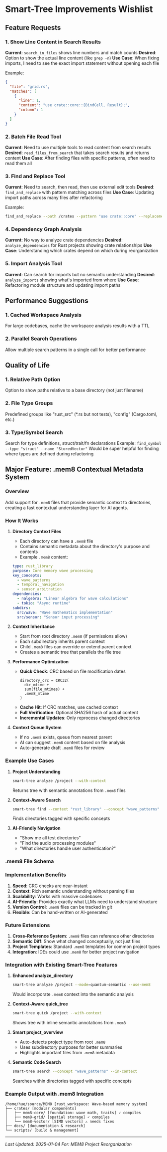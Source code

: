 # Smart-Tree Improvements Wishlist

## Feature Requests

### 1. Show Line Content in Search Results
**Current**: `search_in_files` shows line numbers and match counts
**Desired**: Option to show the actual line content (like `grep -n`)
**Use Case**: When fixing imports, I need to see the exact import statement without opening each file

Example:
```json
{
  "file": "grid.rs",
  "matches": [
    {
      "line": 1,
      "content": "use crate::core::{BindCell, Result};",
      "column": 1
    }
  ]
}
```

### 2. Batch File Read Tool
**Current**: Need to use multiple tools to read content from search results
**Desired**: `read_files_from_search` that takes search results and returns content
**Use Case**: After finding files with specific patterns, often need to read them all

### 3. Find and Replace Tool
**Current**: Need to search, then read, then use external edit tools
**Desired**: `find_and_replace` with pattern matching across files
**Use Case**: Updating import paths across many files after refactoring

Example:
```bash
find_and_replace --path /crates --pattern "use crate::core" --replacement "use mem8_core"
```

### 4. Dependency Graph Analysis
**Current**: No way to analyze crate dependencies
**Desired**: `analyze_dependencies` for Rust projects showing crate relationships
**Use Case**: Understanding which crates depend on which during reorganization

### 5. Import Analysis Tool
**Current**: Can search for imports but no semantic understanding
**Desired**: `analyze_imports` showing what's imported from where
**Use Case**: Refactoring module structure and updating import paths

## Performance Suggestions

### 1. Cached Workspace Analysis
For large codebases, cache the workspace analysis results with a TTL

### 2. Parallel Search Operations
Allow multiple search patterns in a single call for better performance

## Quality of Life

### 1. Relative Path Option
Option to show paths relative to a base directory (not just filename)

### 2. File Type Groups
Predefined groups like "rust_src" (*.rs but not tests), "config" (Cargo.toml, etc.)

### 3. Type/Symbol Search
Search for type definitions, struct/trait/fn declarations
Example: `find_symbol --type "struct" --name "StoredVector"`
Would be super helpful for finding where types are defined during refactoring

## Major Feature: .mem8 Contextual Metadata System

### Overview
Add support for `.mem8` files that provide semantic context to directories, creating a fast contextual understanding layer for AI agents.

### How It Works

1. **Directory Context Files**
   - Each directory can have a `.mem8` file
   - Contains semantic metadata about the directory's purpose and contents
   - Example `.mem8` content:
   ```yaml
   type: rust_library
   purpose: Core memory wave processing
   key_concepts:
     - wave_patterns
     - temporal_navigation
     - sensor_arbitration
   dependencies:
     - nalgebra: "Linear algebra for wave calculations"
     - tokio: "Async runtime"
   subdirs:
     src/wave: "Wave mathematics implementation"
     src/sensor: "Sensor input processing"
   ```

2. **Context Inheritance**
   - Start from root directory `.mem8` (if permissions allow)
   - Each subdirectory inherits parent context
   - Child `.mem8` files can override or extend parent context
   - Creates a semantic tree that parallels the file tree

3. **Performance Optimization**
   - **Quick Check**: CRC based on file modification dates
     ```
     directory_crc = CRC32(
       dir_mtime + 
       sum(file_mtimes) + 
       .mem8_mtime
     )
     ```
   - **Cache Hit**: If CRC matches, use cached context
   - **Full Verification**: Optional SHA256 hash of actual content
   - **Incremental Updates**: Only reprocess changed directories

4. **Context Queue System**
   - If no `.mem8` exists, queue from nearest parent
   - AI can suggest `.mem8` content based on file analysis
   - Auto-generate draft `.mem8` files for review

### Example Use Cases

1. **Project Understanding**
   ```bash
   smart-tree analyze /project --with-context
   ```
   Returns tree with semantic annotations from `.mem8` files

2. **Context-Aware Search**
   ```bash
   smart-tree find --context "rust_library" --concept "wave_patterns"
   ```
   Finds directories tagged with specific concepts

3. **AI-Friendly Navigation**
   - "Show me all test directories" 
   - "Find the audio processing modules"
   - "What directories handle user authentication?"

### .mem8 File Schema


### Implementation Benefits

1. **Speed**: CRC checks are near-instant
2. **Context**: Rich semantic understanding without parsing files
3. **Scalability**: Works with massive codebases
4. **AI-Friendly**: Provides exactly what LLMs need to understand structure
5. **Version Control**: `.mem8` files can be tracked in git
6. **Flexible**: Can be hand-written or AI-generated

### Future Extensions

1. **Cross-Reference System**: `.mem8` files can reference other directories
2. **Semantic Diff**: Show what changed conceptually, not just files
3. **Project Templates**: Standard `.mem8` templates for common project types
4. **Integration**: IDEs could use `.mem8` for better project navigation

### Integration with Existing Smart-Tree Features

1. **Enhanced analyze_directory**
   ```bash
   smart-tree analyze /project --mode=quantum-semantic --use-mem8
   ```
   Would incorporate `.mem8` context into the semantic analysis

2. **Context-Aware quick_tree**
   ```bash
   smart-tree quick /project --with-context
   ```
   Shows tree with inline semantic annotations from `.mem8`

3. **Smart project_overview**
   - Auto-detects project type from root `.mem8`
   - Uses subdirectory purposes for better summaries
   - Highlights important files from `.mem8` metadata

4. **Semantic Code Search**
   ```bash
   smart-tree search --concept "wave_patterns" --in-context
   ```
   Searches within directories tagged with specific concepts

### Example Output with .mem8 Integration
```
/home/hue/source/MEM8 [rust_workspace: Wave-based memory system]
├── crates/ [modular components]
│   ├── mem8-core/ [foundation: wave math, traits] ✓ compiles
│   ├── mem8-grid/ [spatial storage] ✓ compiles
│   └── mem8-vector/ [SIMD vectors] ⚠️ needs fixes
├── docs/ [documentation & research]
└── scripts/ [build & management]
```

---

*Last Updated: 2025-01-04*
*For: MEM8 Project Reorganization*
